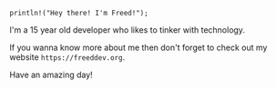 `println!("Hey there! I'm Freed!");`

I'm a 15 year old developer who likes to tinker with technology.

If you wanna know more about me then don't forget to check out my website `https://freeddev.org`.

Have an amazing day!
